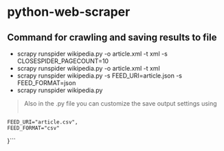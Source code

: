 # python-web-scraper

## Command for crawling and saving results to file
- scrapy runspider wikipedia.py -o article.xml -t xml -s CLOSESPIDER_PAGECOUNT=10
- scrapy runspider wikipedia.py -o article.xml -t xml
- scrapy runspider wikipedia.py -s FEED_URI=article.json -s FEED_FORMAT=json
- scrapy runspider wikipedia.py
> Also in the .py file you can customize the save output settings using
>
> ```custom_settings={
    FEED_URI="article.csv",
    FEED_FORMAT="csv"
}```